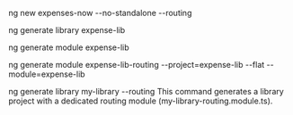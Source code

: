 ng new expenses-now --no-standalone --routing

ng generate library expense-lib

ng generate module expense-lib

ng generate module expense-lib-routing --project=expense-lib --flat --module=expense-lib

ng generate library my-library --routing
This command generates a library project with a dedicated routing module (my-library-routing.module.ts).